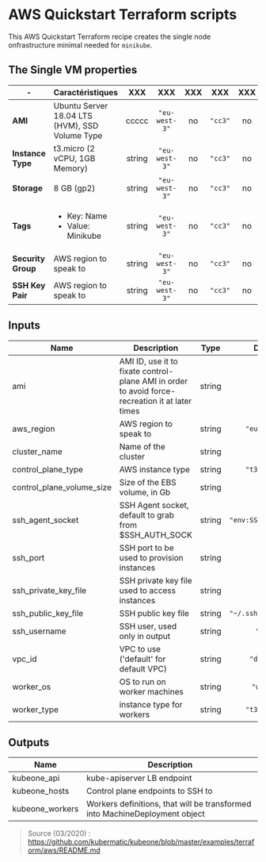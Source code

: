 # AWS Quickstart Terraform scripts

This AWS Quickstart Terraform recipe creates the single node onfrastructure minimal needed for `minikube`.


[aws-quickstart]: https://github.com/kubermatic/kubeone/blob/master/docs/quickstart-aws.md


## The Single VM properties



| -                    | **Caractéristiques**   | XXX    | XXX           | XXX      | XXX     | XXX      |
|----------------------|------------------------|:------:|:-------------:|:--------:|:-------:|:--------:|
| **AMI**              | Ubuntu Server 18.04 LTS (HVM), SSD Volume Type | ccccc | `"eu-west-3"` | no       | `"cc3"` | no       |
| **Instance Type**    | t3.micro (2 vCPU, 1GB Memory) | string | `"eu-west-3"` | no       | `"cc3"` | no       |
| **Storage**          | 8 GB (gp2) | string | `"eu-west-3"` | no       | `"cc3"` | no       |
| **Tags**             | <ul><li>Key: Name</li><li>Value: Minikube</li></ul> | string | `"eu-west-3"` | no       | `"cc3"` | no       |
| **Security Group**   | AWS region to speak to | string | `"eu-west-3"` | no       | `"cc3"` | no       |
| **SSH Key Pair**     | AWS region to speak to | string | `"eu-west-3"` | no       | `"cc3"` | no       |

## Inputs

| Name | Description | Type | Default | Required |
|------|-------------|:----:|:-----:|:-----:|
| ami | AMI ID, use it to fixate control-plane AMI in order to avoid force-recreation it at later times | string | `""` | no |
| aws\_region | AWS region to speak to | string | `"eu-west-3"` | no |
| cluster\_name | Name of the cluster | string | n/a | yes |
| control\_plane\_type | AWS instance type | string | `"t3.medium"` | no |
| control\_plane\_volume\_size | Size of the EBS volume, in Gb | string | `"100"` | no |
| ssh\_agent\_socket | SSH Agent socket, default to grab from $SSH_AUTH_SOCK | string | `"env:SSH_AUTH_SOCK"` | no |
| ssh\_port | SSH port to be used to provision instances | string | `"22"` | no |
| ssh\_private\_key\_file | SSH private key file used to access instances | string | `""` | no |
| ssh\_public\_key\_file | SSH public key file | string | `"~/.ssh/id_rsa.pub"` | no |
| ssh\_username | SSH user, used only in output | string | `"root"` | no |
| vpc\_id | VPC to use ('default' for default VPC) | string | `"default"` | no |
| worker\_os | OS to run on worker machines | string | `"ubuntu"` | no |
| worker\_type | instance type for workers | string | `"t3.medium"` | no |

## Outputs

| Name | Description |
|------|-------------|
| kubeone\_api | kube-apiserver LB endpoint |
| kubeone\_hosts | Control plane endpoints to SSH to |
| kubeone\_workers | Workers definitions, that will be transformed into MachineDeployment object |


>
> Source (03/2020) : https://github.com/kubermatic/kubeone/blob/master/examples/terraform/aws/README.md
>
